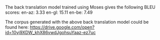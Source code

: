The back translation model trained using Moses gives the following BLEU scores:
en-az: 3.33
en-gl: 15.11
en-be: 7.49

The corpus generated with the above back translation model could be found here:
https://drive.google.com/open?id=10yj9XDW_khX86vwdJgohsuYaaz-ez7uc